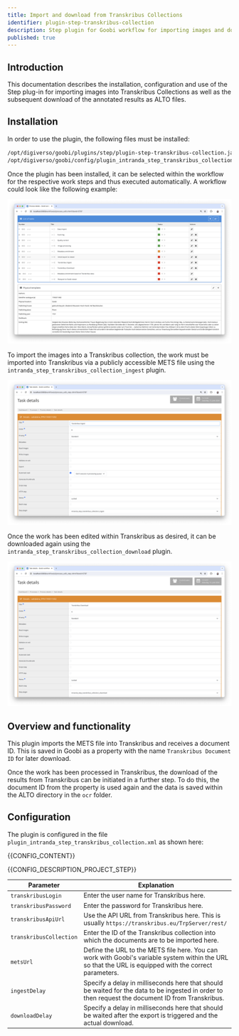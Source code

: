 ```yaml
---
title: Import and download from Transkribus Collections
identifier: plugin-step-transkribus-collection
description: Step plugin for Goobi workflow for importing images and downloading annotated results from Transkribus Collections
published: true
---
```


## Introduction
This documentation describes the installation, configuration and use of the Step plug-in for importing images into Transkribus Collections as well as the subsequent download of the annotated results as ALTO files.

## Installation
In order to use the plugin, the following files must be installed:

```bash
/opt/digiverso/goobi/plugins/step/plugin-step-transkribus-collection.jar
/opt/digiverso/goobi/config/plugin_intranda_step_transkribus_collection.xml
```

Once the plugin has been installed, it can be selected within the workflow for the respective work steps and thus executed automatically. A workflow could look like the following example:

![Example of a workflow structure](screen1_en.png)

To import the images into a Transkribus collection, the work must be imported into Transkribus via a publicly accessible METS file using the `intranda_step_transkribus_collection_ingest` plugin.

![Configuration of the work step for importing the images into a Transkribus Collection](screen2_en.png)

Once the work has been edited within Transkribus as desired, it can be downloaded again using the `intranda_step_transkribus_collection_download` plugin.

![Configuration of the work step for downloading ALTO data from a Transkribus Collection](screen3_en.png)


## Overview and functionality
This plugin imports the METS file into Transkribus and receives a document ID. This is saved in Goobi as a property with the name `Transkribus Document ID` for later download. 

Once the work has been processed in Transkribus, the download of the results from Transkribus can be initiated in a further step. To do this, the document ID from the property is used again and the data is saved within the ALTO directory in the `ocr` folder.


## Configuration
The plugin is configured in the file `plugin_intranda_step_transkribus_collection.xml` as shown here:

{{CONFIG_CONTENT}}

{{CONFIG_DESCRIPTION_PROJECT_STEP}}

Parameter               | Explanation
------------------------|-----------
`transkribusLogin`      | Enter the user name for Transkribus here.
`transkribusPassword`   | Enter the password for Transkribus here.
`transkribusApiUrl`     | Use the API URL from Transkribus here. This is usually `https://transkribus.eu/TrpServer/rest/`
`transkribusCollection` | Enter the ID of the Transkribus collection into which the documents are to be imported here.
`metsUrl`               | Define the URL to the METS file here. You can work with Goobi's variable system within the URL so that the URL is equipped with the correct parameters.
`ingestDelay`           | Specify a delay in milliseconds here that should be waited for the data to be ingested in order to then request the document ID from Transkribus.
`downloadDelay`         | Specify a delay in milliseconds here that should be waited after the export is triggered and the actual download.